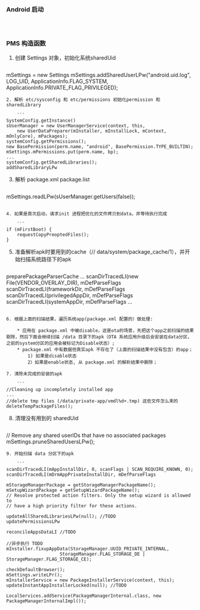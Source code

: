 ### Android 启动

```
 	
 	
```
 	
### PMS 构造函数

1. 创建 Settings 对象，初始化系统sharedUid

	```
mSettings = new Settings
mSettings.addSharedUserLPw("android.uid.log", LOG_UID, 
	ApplicationInfo.FLAG_SYSTEM, ApplicationInfo.PRIVATE_FLAG_PRIVILEGED);
```
2. 解析 etc/sysconfig 和 etc/permissions 初始化permission 和 sharedLibrary

	```
SystemConfig.getInstance()
sUserManager = new UserManagerService(context, this, 
	new UserDataPreparer(mInstaller, mInstallLock, mContext, mOnlyCore), mPackages);
systemConfig.getPermissions();
new BasePermission(perm.name, "android", BasePermission.TYPE_BUILTIN);
mSettings.mPermissions.put(perm.name, bp);
...
systemConfig.getSharedLibraries();
addSharedLibraryLPw
```

3. 解析 package.xml package.list
	
	```
mSettings.readLPw(sUserManager.getUsers(false));
```

4. 如果是首次启动，请求init 进程把优化的文件拷贝到data，并等待执行完成

	```
if (mFirstBoot) {
    requestCopyPreoptedFiles();
}
```

5. 准备解析apk时要用到的cache（// data/system/package_cache/1），并开始扫描系统路径下的apk
	
	```
preparePackageParserCache
...
scanDirTracedLI(new File(VENDOR_OVERLAY_DIR), mDefParseFlags
scanDirTracedLI(frameworkDir, mDefParseFlags
scanDirTracedLI(privilegedAppDir, mDefParseFlags
scanDirTracedLI(systemAppDir, mDefParseFlags
...
```

6. 根据上面的扫描结果，遍历系统app(package.xml 配置的）做处理:

	* 应用在 package.xml 中被disable，这是ota的场景，先把这个app之前扫描的结果剔除，然后下面会继续扫描 /data 目录下的apk（OTA 系统应用升级后会安装在data分区，之前的system分区的应用会被标记为Disable状态）;
	* package.xml 中有数据但真实apk 不存在了（上面的扫描结果中没有包含）的app；
		1) 如果是disable状态
		2）如果是enable状态, 从 package.xml 的解析结果中删除；

7. 清除未完成的安装的apk
	
	```
//Cleaning up incompletely installed app
...
//delete tmp files (/data/private-app/vmdl%d+.tmp) 这些文件怎么来的
deleteTempPackageFiles();
```

8. 清理没有用到的 sharedUid
	
	```
// Remove any shared userIDs that have no associated packages
mSettings.pruneSharedUsersLPw();
```
9. 开始扫描 data 分区下的apk
	
	```
scanDirTracedLI(mAppInstallDir, 0, scanFlags | SCAN_REQUIRE_KNOWN, 0);
scanDirTracedLI(mDrmAppPrivateInstallDir, mDefParseFlags
```

```
mStorageManagerPackage = getStorageManagerPackageName();
mSetupWizardPackage = getSetupWizardPackageName();
// Resolve protected action filters. Only the setup wizard is allowed to
// have a high priority filter for these actions.
```

```
updateAllSharedLibrariesLPw(null); //TODO
updatePermissionsLPw
```

```
reconcileAppsDataLI //TODO
```

```
//异步执行 TODO
mInstaller.fixupAppData(StorageManager.UUID_PRIVATE_INTERNAL,
                    StorageManager.FLAG_STORAGE_DE | 				StorageManager.FLAG_STORAGE_CE);
```

```
checkDefaultBrowser();
mSettings.writeLPr();
mInstallerService = new PackageInstallerService(context, this);
updateInstantAppInstallerLocked(null); //TODO
```

```
LocalServices.addService(PackageManagerInternal.class, new PackageManagerInternalImpl());
```


























